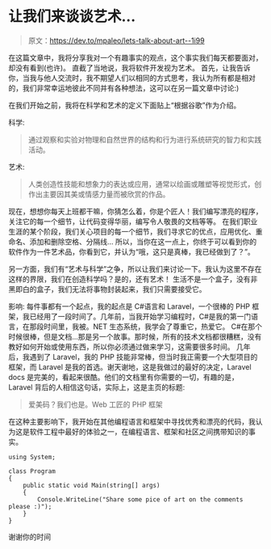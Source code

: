 # 让我们来谈谈艺术...

> 原文：<https://dev.to/mpaleo/lets-talk-about-art--1i99>

在这篇文章中，我将分享我对一个有趣事实的观点，这个事实我们每天都要面对，却没有看到(也许)。
直截了当地说，我将软件开发视为艺术。
首先，让我告诉你，当我与他人交流时，我不期望人们以相同的方式思考，我认为所有都是相对的，我们非常幸运地彼此不同并有各种想法，这可以在另一篇文章中讨论:)

在我们开始之前，我将在科学和艺术的定义下面贴上“根据谷歌”作为介绍。

科学:

> 通过观察和实验对物理和自然世界的结构和行为进行系统研究的智力和实践活动。

艺术:

> 人类创造性技能和想象力的表达或应用，通常以绘画或雕塑等视觉形式，创作出主要因其美或情感力量而被欣赏的作品。

现在，想想你每天上班都干嘛，你猜怎么着，你是个匠人！我们编写漂亮的程序，关注它的每一个细节，让代码变得华丽，编写令人敬畏的文档等等。
在我们职业生涯的某个阶段，我们关心项目的每一个细节，我们寻求它的优点，应用优化、重命名、添加和删除空格、分隔线...
所以，当你在这一点上，你终于可以看到你的软件作为一件艺术品，你看到它，并认为“哦，这只是真棒，我已经做到了？”。

另一方面，我们有“艺术与科学”之争，所以让我们来讨论一下。我认为这里不存在这样的界限，我们在创造科学吗？是的，还有艺术！
生活不是一个盒子，没有非黑即白的盒子，我们无法将事物封装起来，我们只需要接受它。

影响:
每件事都有一个起点，我的起点是 C#语言和 Laravel，一个很棒的 PHP 框架，我已经用了一段时间了。几年前，当我开始学习编程时，C#是我的第一门语言，在那段时间里，我被。NET 生态系统，我学会了尊重它，热爱它。
C#在那个时候很棒，但是文档...那是另一个故事。那时候，所有的技术文档都很糟糕，没有教好如何开始或使用东西，所以你必须通过做来学习，这需要很多时间。
几年后，我遇到了 Laravel，我的 PHP 技能非常棒，但当时我正需要一个大型项目的框架，而 Laravel 是我的首选。谢天谢地，这是我做过的最好的决定，Laravel docs 是完美的，看起来很酷。他们的文档里有你需要的一切，有趣的是，Laravel 背后的人相信这句话，实际上，这是主页的标题:

> 爱美码？我们也是。Web 工匠的 PHP 框架

在这种主要影响下，我开始在其他编程语言和框架中寻找优秀和漂亮的代码，我认为这是软件工程中最好的体验之一，在编程语言、框架和社区之间携带知识的事实。

```
using System;

class Program
{
    public static void Main(string[] args)
    {
        Console.WriteLine("Share some pice of art on the comments please :)");
    }
} 
```

谢谢你的时间